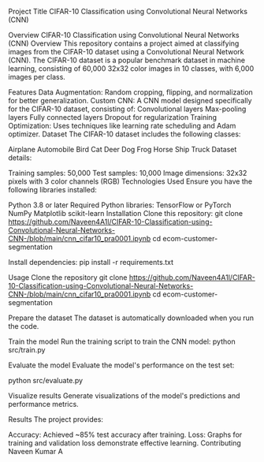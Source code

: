 Project Title
CIFAR-10 Classification using Convolutional Neural Networks (CNN)

Overview
CIFAR-10 Classification using Convolutional Neural Networks (CNN) Overview This repository contains a project aimed at classifying images from the CIFAR-10 dataset using a Convolutional Neural Network (CNN). The CIFAR-10 dataset is a popular benchmark dataset in machine learning, consisting of 60,000 32x32 color images in 10 classes, with 6,000 images per class.

Features
Data Augmentation: Random cropping, flipping, and normalization for better generalization.
Custom CNN: A CNN model designed specifically for the CIFAR-10 dataset, consisting of:
Convolutional layers
Max-pooling layers
Fully connected layers
Dropout for regularization
Training Optimization: Uses techniques like learning rate scheduling and Adam optimizer.
Dataset
The CIFAR-10 dataset includes the following classes:

Airplane
Automobile
Bird
Cat
Deer
Dog
Frog
Horse
Ship
Truck
Dataset details:

Training samples: 50,000
Test samples: 10,000
Image dimensions: 32x32 pixels with 3 color channels (RGB)
Technologies Used
Ensure you have the following libraries installed:

Python 3.8 or later
Required Python libraries:
TensorFlow or PyTorch
NumPy
Matplotlib
scikit-learn
Installation
Clone this repository:
git clone https://github.com/Naveen4A1l/CIFAR-10-Classification-using-Convolutional-Neural-Networks-CNN-/blob/main/cnn_cifar10_pra0001.ipynb cd ecom-customer-segmentation

Install dependencies:
pip install -r requirements.txt

Usage
Clone the repository
git clone https://github.com/Naveen4A1l/CIFAR-10-Classification-using-Convolutional-Neural-Networks-CNN-/blob/main/cnn_cifar10_pra0001.ipynb cd ecom-customer-segmentation

Prepare the dataset
The dataset is automatically downloaded when you run the code.

Train the model
Run the training script to train the CNN model: python src/train.py

Evaluate the model
Evaluate the model's performance on the test set:

python src/evaluate.py

Visualize results
Generate visualizations of the model's predictions and performance metrics.

Results
The project provides:

Accuracy: Achieved ~85% test accuracy after training.
Loss: Graphs for training and validation loss demonstrate effective learning.
Contributing
Naveen Kumar A
